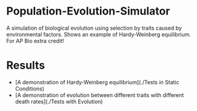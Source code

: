 # Population-Evolution-Simulator
A simulation of biological evolution using selection by traits caused by environmental factors. Shows an example of Hardy-Weinberg equilibrium. For AP Bio extra credit! 

# Results

- [A demonstration of Hardy-Weinberg equilibrium](./Tests in Static Conditions)
- [A demonstration of evolution between different traits with different death rates](./Tests with Evolution)
